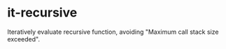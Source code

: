 # it-recursive
Iteratively evaluate recursive function, avoiding "Maximum call stack size exceeded".
